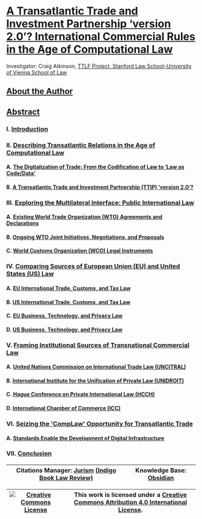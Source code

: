 # [A Transatlantic Trade and Investment Partnership ‘version 2.0’? International Commercial Rules in the Age of Computational Law](https://github.com/lexmerca/TTIPv2_ToC)

Investigator: Craig Atkinson, [TTLF Project, Stanford Law School-University of Vienna School of Law](https://law.stanford.edu/transatlantic-technology-law-forum/projects/towards-algorithmic-trade-policy-a-transatlantic-trade-and-investment-partnership-in-the-era-of-computational-law/)

## [About the Author](https://github.com/lexmerca/TTIPv2_ToC/blob/main/Author.md)

## [Abstract](https://github.com/lexmerca/TTIPv2_ToC/blob/main/Abstract.md)

### I. [Introduction](https://github.com/lexmerca/TTIPv2_1/)

### II. [Describing Transatlantic Relations in the Age of Computational Law](https://github.com/lexmerca/TTIPv2_2/)

#### A. [The Digitalization of Trade: From the Codification of Law to ‘Law as Code/Data’](https://github.com/lexmerca/TTIPv2_2/blob/main/README.md#a-the-digitalization-of-trade-from-the-codification-of-law-to-law-as-codedata) 

#### B. [A Transatlantic Trade and Investment Partnership (TTIP) ‘version 2.0’?](https://github.com/lexmerca/TTIPv2_2/blob/main/README.md#b-a-transatlantic-trade-and-investment-partnership-ttip-version-20)

### III. [Exploring the Multilateral Interface: Public International Law](https://github.com/lexmerca/TTIPv2_3/)

#### A. [Existing World Trade Organization (WTO) Agreements and Declarations](https://github.com/lexmerca/TTIPv2_3/blob/main/README.md#a-existing-world-trade-organization-wto-agreements-and-declarations)

#### B. [Ongoing WTO Joint Initiatives, Negotiations, and Proposals](https://github.com/lexmerca/TTIPv2_3/blob/main/README.md#b-ongoing-wto-joint-initiatives-negotiations-and-proposals)

#### C. [World Customs Organization (WCO) Legal Instruments](https://github.com/lexmerca/TTIPv2_3/#c-world-customs-organization-wco-legal-instruments)

### IV. [Comparing Sources of European Union (EU) and United States (US) Law](https://github.com/lexmerca/TTIPv2_4/)

#### A. [EU International Trade, Customs, and Tax Law](https://github.com/lexmerca/TTIPv2_4/#a-eu-international-trade-customs-and-tax-law)

#### B. [US International Trade, Customs, and Tax Law](https://github.com/lexmerca/TTIPv2_4/#b-us-international-trade-customs-and-tax-law)

#### C. [EU Business, Technology, and Privacy Law](https://github.com/lexmerca/TTIPv2_4/blob/main/README.md#c-eu-business-technology-and-privacy-law)

#### D. [US Business, Technology, and Privacy Law](https://github.com/lexmerca/TTIPv2_4/#d-us-business-technology-and-privacy-law)

### V. [Framing Institutional Sources of Transnational Commercial Law](https://github.com/lexmerca/TTIPv2_5/#v-framing-institutional-sources-of-transnational-commercial-law)

#### A. [United Nations Commission on International Trade Law (UNCITRAL)](https://github.com/lexmerca/TTIPv2_5/#a-united-nations-commission-on-international-trade-law-uncitral)

#### B. [International Institute for the Unification of Private Law (UNIDROIT)](https://github.com/lexmerca/TTIPv2_5/blob/main/README.md#b-international-institute-for-the-unification-of-private-law-unidroit)

#### C. [Hague Conference on Private International Law (HCCH)](https://github.com/lexmerca/TTIPv2_5/#c-hague-conference-on-private-international-law-hcch)

#### D. [International Chamber of Commerce (ICC)](https://github.com/lexmerca/TTIPv2_5/blob/main/README.md#d-international-chamber-of-commerce-icc)

### VI. [Seizing the 'CompLaw' Opportunity for Transatlantic Trade](https://github.com/lexmerca/TTIPv2_6/#vi-seizing-the-complaw-opportunity-for-transatlantic-trade)

#### A. [Standards Enable the Development of Digital Infrastructure](https://github.com/lexmerca/TTIPv2_6/blob/main/README.md#a-standards-enable-the-development-of-digital-infrastructure)

### VII. [Conclusion](https://github.com/lexmerca/TTIPv2_7)

####

| Citations Manager: [Jurism](https://juris-m.github.io/) [(Indigo Book Law Review)](https://juris-m.github.io/indigobook+jurism/) | Knowledge Base: [Obsidian](https://obsidian.md/) |
| ----------- | ----------- |

| <a rel="license" href="http://creativecommons.org/licenses/by/4.0/"><img alt="Creative Commons License" style="border-width:0" src="https://i.creativecommons.org/l/by/4.0/80x15.png" /></a><br /> | This work is licensed under a <a rel="license" href="http://creativecommons.org/licenses/by/4.0/">Creative Commons Attribution 4.0 International License</a>.
| ----------- | ----------- |



